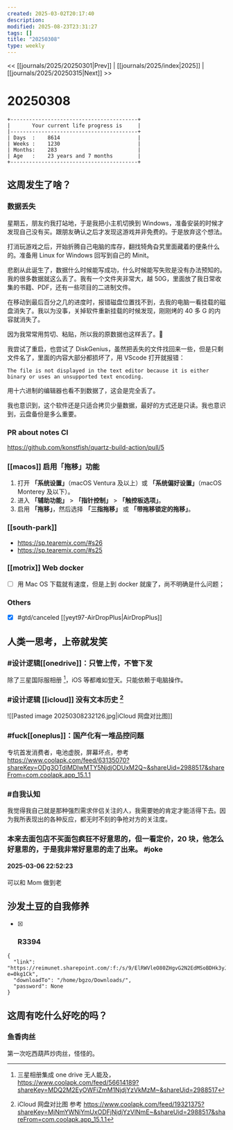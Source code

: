 ```yaml
---
created: 2025-03-02T20:17:40
description: 
modified: 2025-08-23T23:31:27
tags: []
title: "20250308"
type: weekly
---
```


<< [[journals/2025/20250301|Prev]] | [[journals/2025/index|2025]] | [[journals/2025/20250315|Next]] >>

# 20250308

```shell
+-----------------------------------------+
|       Your current life progress is     |
|-----------------------------------------+
| Days  :    8614                         |
| Weeks :    1230                         |
| Months:    283                          |
| Age   :    23 years and 7 months        |
+-----------------------------------------+
```

## 这周发生了啥？

### 数据丢失

星期五，朋友约我打站地，于是我把小主机切换到 Windows，准备安装的时候才发现自己没有买。跟朋友确认之后才发现这游戏并非免费的。于是放弃这个想法。

打消玩游戏之后，开始折腾自己电脑的库存，翻找犄角旮旯里面藏着的便条什么的。准备用 Linux for Windows 回写到自己的 Minit。

悲剧从此诞生了，数据什么时候能写成功，什么时候能写失败是没有办法预知的。我的很多数据就这么丢了。我有一个文件夹非常大，越 50G，里面放了我日常收集的书籍、PDF，还有一些项目的二进制文件。

在移动到最后百分之几的进度时，报错磁盘位置找不到，去我的电脑一看挂载的磁盘消失了。我以为没事，关掉软件重新挂载的时候发现，刚刚烤的 40 多 G 的内容就消失了。

因为我常常用剪切、粘贴，所以我的原数据也这样丢了。🤯

我尝试了重启，也尝试了 DiskGenius，虽然把丢失的文件找回来一些，但是只剩文件名了，里面的内容大部分都损坏了，用 VScode 打开就报错：

```shell
The file is not displayed in the text editor because it is either binary or uses an unsupported text encoding.
```

用十六进制的编辑器也看不到数据了，这会是完全丢了。

我也意识到，这个软件还是只适合拷贝少量数据，最好的方式还是只读。我也意识到，云盘备份是多么重要。

### PR about notes CI

https://github.com/konstfish/quartz-build-action/pull/5

### [[macos]] 启用「拖移」功能

1. 打开 **「系统设置」**（macOS Ventura 及以上）或 **「系统偏好设置」**（macOS Monterey 及以下）。
2. 进入 **「辅助功能」** > **「指针控制」** > **「触控板选项」**。
3. 启用 **「拖移」**，然后选择 **「三指拖移」** 或 **「带拖移锁定的拖移」**。

### [[south-park]]

- https://sp.tearemix.com/#s26
- https://sp.tearemix.com/#s25

### [[motrix]] Web docker

- [ ] 用 Mac OS 下载就有速度，但是上到 docker 就废了，尚不明确是什么问题；

### Others

- [x] #gtd/canceled [[yeyt97-AirDropPlus|AirDropPlus]]

## 人类一思考，上帝就发笑

### #设计逻辑[[onedrive]]：只管上传，不管下发

除了三星国际服相册 [^samsung-photo-onedrive]，iOS 等都难如登天。只能依赖于电脑操作。

### #设计逻辑 [[icloud]] 没有文本历史 [^netdisk-vs]

![[Pasted image 20250308232126.jpg|iCloud 网盘对比图]]

### #fuck[[oneplus]]：国产化有一堆品控问题

专坑首发消费者，电池虚脱，屏幕坏点，参考 https://www.coolapk.com/feed/63135070?shareKey=ODg3OTdiMDIwMTY5NjdjODUxM2Q~&shareUid=2988517&shareFrom=com.coolapk.app_15.1.1

### #自我认知

我觉得我自己就是那种强烈需求伴侣关注的人，我需要她的肯定才能活得下去。因为我所表现出的各种反应，都无时不刻的争抢对方的关注度。

### 本来去面包店不买面包疯狂不好意思的，但一看定价，20 块，他怎么好意思的，于是我非常好意思的走了出来。 #joke

#### 2025-03-06 22:52:23

可以和 Mom 做到老

## 沙发土豆的自我修养

- [x] ### R3394

```shell
{
  "link": "https://reimunet.sharepoint.com/:f:/s/9/ElRWVleO80ZHgvG2N2EdMSoBDHk3yJ3jyWvCeQno0jdqYA?e=0kg1Ck",
  "downloadTo": "/home/bgzo/Downloads/",
  "password": None
}
```

## 这周有吃什么好吃的吗？

### 鱼香肉丝

第一次吃西葫芦炒肉丝，怪怪的。

[^samsung-photo-onedrive]: 三星相册集成 one drive 无人能及，https://www.coolapk.com/feed/56614189?shareKey=MDQ2M2EyOWFiZmM1NjdjYzVkMzM~&shareUid=2988517
[^netdisk-vs]:iCloud 网盘对比图 参考 https://www.coolapk.com/feed/19321375?shareKey=MjNmYWNiYmUxODFjNjdjYzVlNmE~&shareUid=2988517&shareFrom=com.coolapk.app_15.1.1
